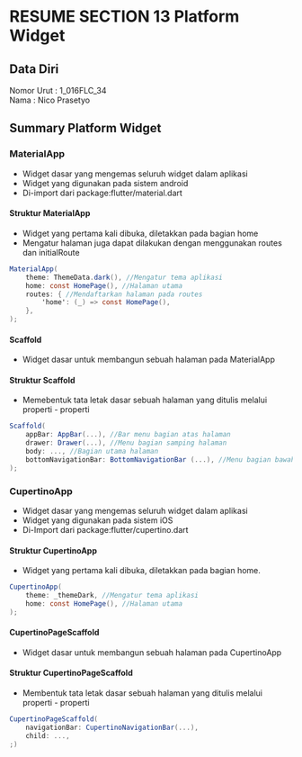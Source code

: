 # RESUME SECTION 13 Platform Widget

## Data Diri
Nomor Urut  : 1_016FLC_34 <br>
Nama        : Nico Prasetyo

## Summary Platform Widget

### MaterialApp
- Widget dasar yang mengemas seluruh widget dalam aplikasi
- Widget yang digunakan pada sistem android
- Di-import dari package:flutter/material.dart

#### Struktur MaterialApp
- Widget yang pertama kali dibuka, diletakkan pada bagian home
- Mengatur halaman juga dapat dilakukan dengan menggunakan routes dan initialRoute
```cs
MaterialApp(
    theme: ThemeData.dark(), //Mengatur tema aplikasi
    home: const HomePage(), //Halaman utama
    routes: { //Mendaftarkan halaman pada routes
        'home': (_) => const HomePage(),
    },
);
```

#### Scaffold
- Widget dasar untuk membangun sebuah halaman pada MaterialApp

#### Struktur Scaffold
- Memebentuk tata letak dasar sebuah halaman yang ditulis melalui properti - properti 
```cs
Scaffold(
    appBar: AppBar(...), //Bar menu bagian atas halaman 
    drawer: Drawer(...), //Menu bagian samping halaman 
    body: ..., //Bagian utama halaman 
    bottomNavigationBar: BottomNavigationBar (...), //Menu bagian bawah halaman
);
```

### CupertinoApp
- Widget dasar yang mengemas seluruh widget dalam aplikasi
- Widget yang digunakan pada sistem iOS
- Di-Import dari package:flutter/cupertino.dart

#### Struktur CupertinoApp
- Widget yang pertama kali dibuka, diletakkan pada bagian home.
```cs
CupertinoApp(
    theme: _themeDark, //Mengatur tema aplikasi
    home: const HomePage(), //Halaman utama
);
```

#### CupertinoPageScaffold
- Widget dasar untuk membangun sebuah halaman pada CupertinoApp 

#### Struktur CupertinoPageScaffold
- Membentuk tata letak dasar sebuah halaman yang ditulis melalui properti - properti
```cs
CupertinoPageScaffold(
    navigationBar: CupertinoNavigationBar(...), 
    child: ...,
;)
```